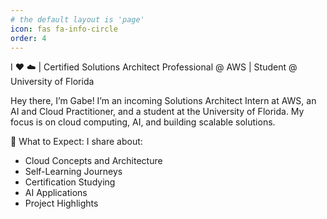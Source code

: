 ```yaml
---
# the default layout is 'page'
icon: fas fa-info-circle
order: 4
---
```

I ❤️ ☁️ | Certified Solutions Architect Professional @ AWS | Student @ University of Florida

Hey there, I’m Gabe! I’m an incoming Solutions Architect Intern at AWS, an AI and Cloud Practitioner, and a student at the University of Florida. My focus is on cloud computing, AI, and building scalable solutions.

🌟 What to Expect: I share about:

- Cloud Concepts and Architecture
- Self-Learning Journeys
- Certification Studying
- AI Applications
- Project Highlights